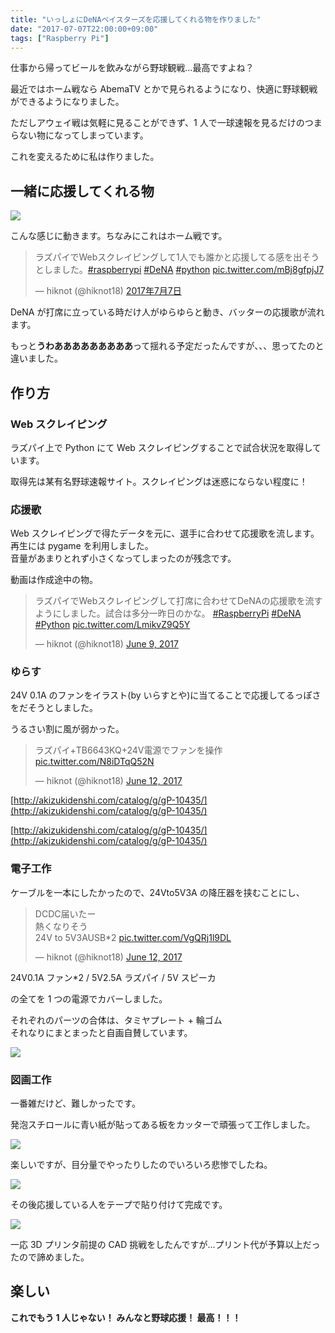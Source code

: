 ```yaml
---
title: "いっしょにDeNAベイスターズを応援してくれる物を作りました"
date: "2017-07-07T22:00:00+09:00"
tags: ["Raspberry Pi"]
---
```


仕事から帰ってビールを飲みながら野球観戦...最高ですよね？

最近ではホーム戦なら AbemaTV とかで見られるようになり、快適に野球観戦ができるようになりました。

ただしアウェイ戦は気軽に見ることができず、1 人で一球速報を見るだけのつまらない物になってしまっています。

これを変えるために私は作りました。

## 一緒に応援してくれる物

![](20170707203120.jpeg)

こんな感じに動きます。ちなみにこれはホーム戦です。

<blockquote class="twitter-tweet" data-lang="ja"><p lang="ja" dir="ltr">ラズパイでWebスクレイピングして1人でも誰かと応援してる感を出そうとしました。<a href="https://twitter.com/hashtag/raspberrypi?src=hash">#raspberrypi</a> <a href="https://twitter.com/hashtag/DeNA?src=hash">#DeNA</a> <a href="https://twitter.com/hashtag/python?src=hash">#python</a> <a href="https://t.co/mBj8gfpjJ7">pic.twitter.com/mBj8gfpjJ7</a></p>&mdash; hiknot (@hiknot18) <a href="https://twitter.com/hiknot18/status/883307609196961793">2017年7月7日</a></blockquote>

DeNA が打席に立っている時だけ人がゆらゆらと動き、バッターの応援歌が流れます。

もっと**うわあああああああああ**って揺れる予定だったんですが、、、思ってたのと違いました。

## 作り方

### Web スクレイピング

ラズパイ上で Python にて Web スクレイピングすることで試合状況を取得しています。

取得先は某有名野球速報サイト。スクレイピングは迷惑にならない程度に！

### 応援歌

Web スクレイピングで得たデータを元に、選手に合わせて応援歌を流します。再生には pygame を利用しました。  
音量があまりとれず小さくなってしまったのが残念です。

動画は作成途中の物。

<blockquote class="twitter-tweet"><p lang="ja" dir="ltr">ラズパイでWebスクレイピングして打席に合わせてDeNAの応援歌を流すようにしました。試合は多分一昨日のかな。 <a href="https://twitter.com/hashtag/RaspberryPi?src=hash&amp;ref_src=twsrc%5Etfw">#RaspberryPi</a> <a href="https://twitter.com/hashtag/DeNA?src=hash&amp;ref_src=twsrc%5Etfw">#DeNA</a> <a href="https://twitter.com/hashtag/Python?src=hash&amp;ref_src=twsrc%5Etfw">#Python</a> <a href="https://t.co/LmikvZ9Q5Y">pic.twitter.com/LmikvZ9Q5Y</a></p>&mdash; hiknot (@hiknot18) <a href="https://twitter.com/hiknot18/status/873123418283036672?ref_src=twsrc%5Etfw">June 9, 2017</a></blockquote>

### ゆらす

24V 0.1A のファンをイラスト(by いらすとや)に当てることで応援してるっぽさをだそうとしました。

うるさい割に風が弱かった。

<blockquote class="twitter-tweet"><p lang="ja" dir="ltr">ラズパイ+TB6643KQ+24V電源でファンを操作 <a href="https://t.co/N8iDTqQ52N">pic.twitter.com/N8iDTqQ52N</a></p>&mdash; hiknot (@hiknot18) <a href="https://twitter.com/hiknot18/status/874234462057373697?ref_src=twsrc%5Etfw">June 12, 2017</a></blockquote>

[http://akizukidenshi.com/catalog/g/gP-10435/](http://akizukidenshi.com/catalog/g/gP-10435/)

[http://akizukidenshi.com/catalog/g/gP-10435/](http://akizukidenshi.com/catalog/g/gP-10435/)

### 電子工作

ケーブルを一本にしたかったので、24Vto5V3A の降圧器を挟むことにし、

<blockquote class="twitter-tweet"><p lang="ja" dir="ltr">DCDC届いたー<br>熱くなりそう<br>24V to 5V3AUSB*2 <a href="https://t.co/VgQRj1l9DL">pic.twitter.com/VgQRj1l9DL</a></p>&mdash; hiknot (@hiknot18) <a href="https://twitter.com/hiknot18/status/874230832289808384?ref_src=twsrc%5Etfw">June 12, 2017</a></blockquote>

24V0.1A ファン\*2 / 5V2.5A ラズパイ / 5V スピーカ

の全てを 1 つの電源でカバーしました。

それぞれのパーツの合体は、タミヤプレート + 輪ゴム  
それなりにまとまったと自画自賛しています。

![](20170707213153.jpeg)

### 図画工作

一番雑だけど、難しかったです。

発泡スチロールに青い紙が貼ってある板をカッターで頑張って工作しました。

![](20170707203218.jpeg)

楽しいですが、目分量でやったりしたのでいろいろ悲惨でしたね。

![](20170707203440.jpeg)

その後応援している人をテープで貼り付けて完成です。

![](20170707203526.jpeg)

一応 3D プリンタ前提の CAD 挑戦をしたんですが...プリント代が予算以上だったので諦めました。

## 楽しい

**これでもう 1 人じゃない！ みんなと野球応援！ 最高！！！**
